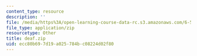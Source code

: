 ```yaml
---
content_type: resource
description: ''
file: /media/https%3A/open-learning-course-data-rc.s3.amazonaws.com/6-542j-laboratory-on-the-physiology-acoustics-and-perception-of-speech-fall-2005/ecc80b697d19a025784bc08224d02f80_deaf.zip
file_type: application/zip
resourcetype: Other
title: deaf.zip
uid: ecc80b69-7d19-a025-784b-c08224d02f80
---
```

